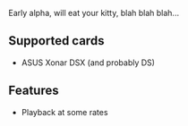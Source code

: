 Early alpha, will eat your kitty, blah blah blah...

Supported cards
---------------

 - ASUS Xonar DSX (and probably DS)

Features
--------

- Playback at some rates
